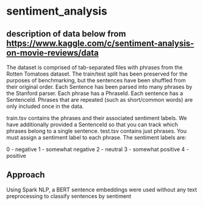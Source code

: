 # sentiment_analysis

## description of data below from https://www.kaggle.com/c/sentiment-analysis-on-movie-reviews/data

The dataset is comprised of tab-separated files with phrases from the Rotten Tomatoes dataset. The train/test split has been preserved for the purposes of benchmarking, but the sentences have been shuffled from their original order. Each Sentence has been parsed into many phrases by the Stanford parser. Each phrase has a PhraseId. Each sentence has a SentenceId. Phrases that are repeated (such as short/common words) are only included once in the data.

train.tsv contains the phrases and their associated sentiment labels. We have additionally provided a SentenceId so that you can track which phrases belong to a single sentence.
test.tsv contains just phrases. You must assign a sentiment label to each phrase.
The sentiment labels are:

0 - negative
1 - somewhat negative
2 - neutral
3 - somewhat positive
4 - positive

## Approach

Using Spark NLP, a BERT sentence embeddings were used without any text preprocessing to classify sentences by sentiment
